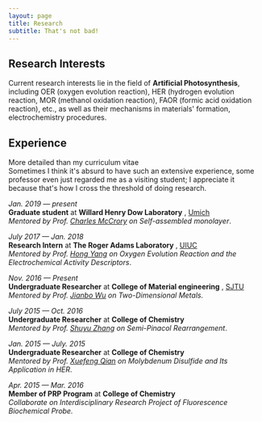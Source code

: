 ```yaml
---
layout: page
title: Research
subtitle: That's not bad!
---
```


## Research Interests 

Current research interests lie in the field of **Artificial Photosynthesis**, including OER (oxygen evolution reaction), HER (hydrogen evolution reaction, MOR (methanol oxidation reaction), FAOR (formic acid oxidation reaction), etc., as well as their mechanisms in materials' formation, electrochemistry procedures.

## Experience
More detailed than my curriculum vitae</br>
Sometimes I think it's absurd to have such an extensive experience, some professor even just regarded me as a visiting student; I appreciate it because that's how I cross the threshold of doing research.

*Jan. 2019 — present* <br>
**Graduate student** at **Willard Henry Dow Laboratory** , [Umich](http://umich.edu/)<br>
*Mentored by Prof. [Charles McCrory]() on Self-assembled monolayer*.

*July 2017 — Jan. 2018* <br>
**Research Intern** at **The Roger Adams Laboratory** , [UIUC](http://illinois.edu/)<br>
*Mentored by Prof. [Hong Yang]() on Oxygen Evolution Reaction and the Electrochemical Activity Descriptors*.



*Nov. 2016 — Present* <br>
**Undergraduate Researcher** at **College of Material engineering** , [SJTU](http://en.sjtu.edu.cn/)<br>
*Mentored by Prof. [Jianbo Wu]() on Two-Dimensional Metals.*





*July 2015 — Oct. 2016*<br>
**Undergraduate Researcher** at **College of Chemistry** <br>
*Mentored by Prof. [Shuyu Zhang]() on Semi-Pinacol Rearrangement*.





*Jan. 2015 — July. 2015*<br>
**Undergraduate Researcher** at **College of Chemistry**<br>
*Mentored by Prof. [Xuefeng Qian]() on Molybdenum Disulfide and Its Application in HER*.





*Apr. 2015 — Mar. 2016*<br>
**Member of PRP Program** at **College of Chemistry**<br>
*Collaborate on Interdisciplinary Research Project of  Fluorescence Biochemical Probe.*